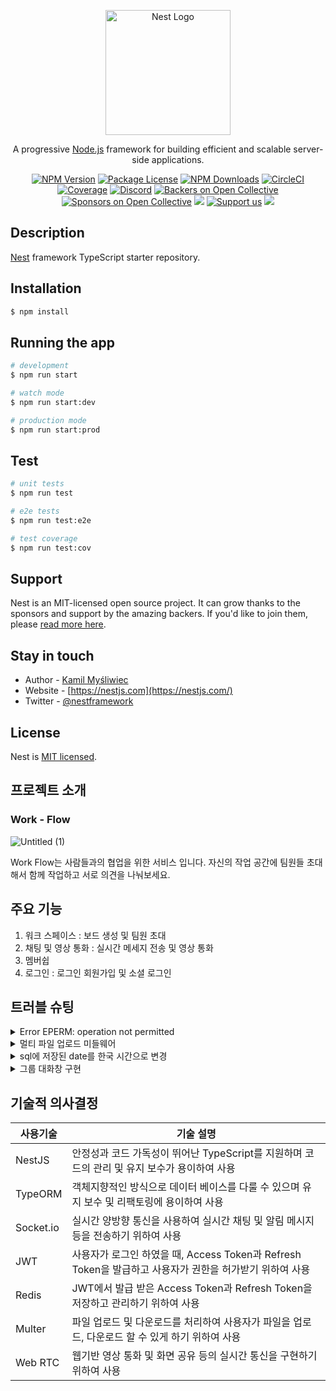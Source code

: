 <p align="center">
  <a href="http://nestjs.com/" target="blank"><img src="https://nestjs.com/img/logo-small.svg" width="200" alt="Nest Logo" /></a>
</p>

[circleci-image]: https://img.shields.io/circleci/build/github/nestjs/nest/master?token=abc123def456
[circleci-url]: https://circleci.com/gh/nestjs/nest

  <p align="center">A progressive <a href="http://nodejs.org" target="_blank">Node.js</a> framework for building efficient and scalable server-side applications.</p>
    <p align="center">
<a href="https://www.npmjs.com/~nestjscore" target="_blank"><img src="https://img.shields.io/npm/v/@nestjs/core.svg" alt="NPM Version" /></a>
<a href="https://www.npmjs.com/~nestjscore" target="_blank"><img src="https://img.shields.io/npm/l/@nestjs/core.svg" alt="Package License" /></a>
<a href="https://www.npmjs.com/~nestjscore" target="_blank"><img src="https://img.shields.io/npm/dm/@nestjs/common.svg" alt="NPM Downloads" /></a>
<a href="https://circleci.com/gh/nestjs/nest" target="_blank"><img src="https://img.shields.io/circleci/build/github/nestjs/nest/master" alt="CircleCI" /></a>
<a href="https://coveralls.io/github/nestjs/nest?branch=master" target="_blank"><img src="https://coveralls.io/repos/github/nestjs/nest/badge.svg?branch=master#9" alt="Coverage" /></a>
<a href="https://discord.gg/G7Qnnhy" target="_blank"><img src="https://img.shields.io/badge/discord-online-brightgreen.svg" alt="Discord"/></a>
<a href="https://opencollective.com/nest#backer" target="_blank"><img src="https://opencollective.com/nest/backers/badge.svg" alt="Backers on Open Collective" /></a>
<a href="https://opencollective.com/nest#sponsor" target="_blank"><img src="https://opencollective.com/nest/sponsors/badge.svg" alt="Sponsors on Open Collective" /></a>
  <a href="https://paypal.me/kamilmysliwiec" target="_blank"><img src="https://img.shields.io/badge/Donate-PayPal-ff3f59.svg"/></a>
    <a href="https://opencollective.com/nest#sponsor"  target="_blank"><img src="https://img.shields.io/badge/Support%20us-Open%20Collective-41B883.svg" alt="Support us"></a>
  <a href="https://twitter.com/nestframework" target="_blank"><img src="https://img.shields.io/twitter/follow/nestframework.svg?style=social&label=Follow"></a>
</p>
  <!--[![Backers on Open Collective](https://opencollective.com/nest/backers/badge.svg)](https://opencollective.com/nest#backer)
  [![Sponsors on Open Collective](https://opencollective.com/nest/sponsors/badge.svg)](https://opencollective.com/nest#sponsor)-->

## Description

[Nest](https://github.com/nestjs/nest) framework TypeScript starter repository.

## Installation

```bash
$ npm install
```

## Running the app

```bash
# development
$ npm run start

# watch mode
$ npm run start:dev

# production mode
$ npm run start:prod
```

## Test

```bash
# unit tests
$ npm run test

# e2e tests
$ npm run test:e2e

# test coverage
$ npm run test:cov
```

## Support

Nest is an MIT-licensed open source project. It can grow thanks to the sponsors and support by the amazing backers. If you'd like to join them, please [read more here](https://docs.nestjs.com/support).

## Stay in touch

- Author - [Kamil Myśliwiec](https://kamilmysliwiec.com)
- Website - [https://nestjs.com](https://nestjs.com/)
- Twitter - [@nestframework](https://twitter.com/nestframework)

## License

Nest is [MIT licensed](LICENSE).

## 프로젝트 소개
### Work - Flow
![Untitled (1)](https://github.com/toy-workflow-service/workflow-service/assets/133616786/f3fd887a-a5dd-4fa3-940f-cc8e6d2e305d)

Work Flow는 사람들과의 협업을 위한 서비스 입니다.
자신의 작업 공간에 팀원들 초대해서 함께 작업하고 서로 의견을 나눠보세요.

## 주요 기능
1. 워크 스페이스 : 보드 생성 및 팀원 초대
2. 채팅 및 영상 통화 : 실시간 메세지 전송 및 영상 통화
3. 멤버쉽 
4. 로그인 : 로그인 회원가입 및 소셜 로그인

## 트러블 슈팅

<details><summary>Error EPERM: operation not permitted
</summary>

껏다키고 노트북도 재시작을 해도 마찬가지로 오류가 나왔음.

**해결방법**
1. vscode 를 닫는다.
2. 해당 폴더로 이동한뒤 powershell 을 연다
3. npm 캐시를 제거한다
```jsx
# npm cache clean --force
```
4. npm 을 최신버전으로 업데이트한다
```jsx
# npm install -g npm@latest --force
```
5. npm 캐시를 다시 제거한다
```jsx
npm cache clean --force
```
6. vscode 를 다시 연다.*
</details>


<details>![title](https://myurl.ai/zca36P)   
![title](https://myurl.ai/zca36P)   
<summary>멀티 파일 업로드 미들웨어 
</summary>

nest는 일반적으로 fileInterceptor 이용해서 파일 처리를 하지만 기존에 만든 미들웨어를 재사용을 해서 구현, 이 때 s3 업로드에 걸어놓은 유효성검사(파일 용량 및 최대 업로드 개수)에 만족하지 않는 다면 걸어둔 try ~catch문 내의 에러로 들어가는 게 아닌 서버 오류가 나버리는 현상으로 해당 오류를 수정하는데 시간이 좀 걸렸었다.
</details>


<details><summary> sql에 저장된 date를 한국 시간으로 변경
</summary>

저장된 date는 UTC기준이여서 한국 시간으로 바꾸기 위해선 offset을 9시간으로 준 시간을 더하는 간단한 문제 였는데, 더하고 toISOString() 메서드를 사용하면 다시 UTC시간으로 돌아가는 문제로 시간이 좀 걸렸었다(toTimeString, toDateString은 전부 offset이 적용된 한국 시간으로 잘 표시 되었는데 toISOString만 문제)
</details>


<details><summary>그룹 대화창 구현
</summary>

- 템플릿을 이용했는데 해당 템플릿의 html은 여러 페이지가 아닌 한 페이지에 모든 그룹 대화창이 설계가 되어야 하고 채팅 목록과 참여 인원 정보 등이 포함이 되어야 있어야 해서 어떻게 이 전체 부분을 최대한 대기 시간 없이 가져 오게 하는지에 대해 로직을 고민하고 적용하는 데 시간이 걸렸었다.
</details>

## 기술적 의사결정


| 사용기술 | 기술 설명
| --- | --- | 
NestJS| 안정성과 코드 가독성이 뛰어난 TypeScript를 지원하며 코드의 관리 및 유지 보수가 용이하여 사용  
TypeORM|  객체지향적인 방식으로 데이터 베이스를 다룰 수 있으며 유지 보수 및 리팩토링에 용이하여 사용
Socket.io | 실시간 양방향 통신을 사용하여 실시간 채팅 및 알림 메시지등을 전송하기 위하여 사용
JWT | 사용자가 로그인 하였을 때, Access Token과 Refresh Token을 발급하고 사용자가 권한을 허가받기 위하여 사용
Redis | JWT에서 발급 받은 Access Token과 Refresh Token을 저장하고 관리하기 위하여 사용
Multer | 파일 업로드 및 다운로드를 처리하여 사용자가 파일을 업로드, 다운로드 할 수 있게 하기 위하여 사용
Web RTC | 웹기반 영상 통화 및 화면 공유 등의 실시간 통신을 구현하기 위하여 사용

